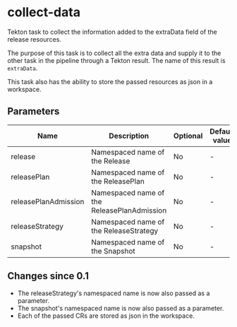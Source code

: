 # collect-data

Tekton task to collect the information added to the extraData field of the release resources.

The purpose of this task is to collect all the extra data and supply it to the other task in the pipeline through
a Tekton result. The name of this result is `extraData`.

This task also has the ability to store the passed resources as json in a workspace.

## Parameters

| Name                 | Description                                        | Optional | Default value |
|----------------------|----------------------------------------------------|----------|---------------|
| release              | Namespaced name of the Release                     | No       | -             |
| releasePlan          | Namespaced name of the ReleasePlan                 | No       | -             |
| releasePlanAdmission | Namespaced name of the ReleasePlanAdmission        | No       | -             |
| releaseStrategy      | Namespaced name of the ReleaseStrategy             | No       | -             |
| snapshot             | Namespaced name of the Snapshot                    | No       | -             |

## Changes since 0.1

* The releaseStrategy's namespaced name is now also passed as a parameter.
* The snapshot's namespaced name is now also passed as a parameter.
* Each of the passed CRs are stored as json in the workspace.
